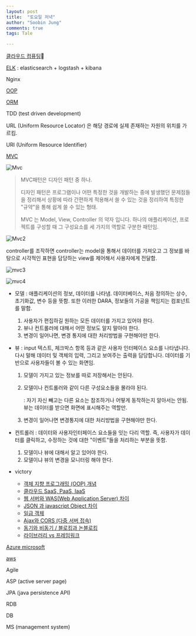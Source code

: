 ```yaml
---
layout: post
title:  "토요일 저녁"
author: "Soobin Jung"
comments: true
tags: Tale

---
```


[클라우드 컴퓨팅](https://ko.wikipedia.org/wiki/%ED%81%B4%EB%9D%BC%EC%9A%B0%EB%93%9C_%EC%BB%B4%ED%93%A8%ED%8C%85)🌟

[ELK](https://www.elastic.co/kr/what-is/elk-stack) : elasticsearch + logstash + kibana

Nginx

[OOP](https://velog.io/@cyranocoding/%EA%B0%9D%EC%B2%B4-%EC%A7%80%ED%96%A5-%ED%94%84%EB%A1%9C%EA%B7%B8%EB%9E%98%EB%B0%8DOOP-Object-Oriented-Programming-%EA%B0%9C%EB%85%90-%EB%B0%8F-%ED%99%9C%EC%9A%A9-%EC%A0%95%EB%A6%AC-igjyooyc6c)

[ORM](https://gmlwjd9405.github.io/2019/02/01/orm.html)

TDD (test driven development)

URL (Uniform Resource Locator) 은 해당 경로에 실제 존재하는 자원의 위치를 가르킴.

URI (Uniform Resource Identifier)

[MVC](https://m.blog.naver.com/jhc9639/220967034588)

![Mvc](https://SoobinJung1013.github.io/images/mvc.jpg)

> MVC패턴은 디자인 패턴 중 하나. 
>
> 디자인 패턴은 프로그램이나 어떤 특정한 것을 개발하는 중에 발생했던 문제점들을 정리해서 상황에 따라 간편하게 적용해서 쓸 수 있는 것을 정리하여 특정한 "규약"을 통해 쉽게 쓸 수 있는 형태.
>
> MVC 는 Model, View, Controller 의 약자 입니다. 하나의 애플리케이션, 프로젝트를 구성할 때 그 구성요소를 세 가지의 역할로 구분한 패턴임.

![Mvc2](https://SoobinJung1013.github.io/images/mvc2.png)

controller를 조작하면 controller는 model을 통해서 데이터를 가져오고 그 정보를 바탕으로 시각적인 표현을 담당하는 view를 제어해서 사용자에게 전달함.

![mvc3](https://SoobinJung1013.github.io/images/ModelViewControllerDiagram.png)

![mvc4](https://SoobinJung1013.github.io/images/mvc_role_diagram.png)

- 모델 : 애플리케이션의 정보, 데이터를 나타냄. 데이터베이스, 처음 정의하는 상수, 초기화값, 변수 등을 뜻함. 또한 이러한 DARA, 정보들의 가공을 책임지는 컴포넌트를 말함.

  1. 사용자가 편집하길 원하는 모든 데이터를 가지고 있어야 한다.
  2. 뷰나 컨트롤러에 대해서 어떤 정보도 알지 말아야 한다.
  3. 변경이 일어나면, 변경 통지에 대한 처리방법을 구현해야만 한다.

- 뷰 : input 텍스트, 체크박스 항목 등과 같은 사용자 인터페이스 요소를 나타냅니다. 다시 말해 데이터 및 객체의 입력, 그리고 보여주는 출력을 담당합니다. 데이터를 기반으로 사용자들이 볼 수 있는 화면임.

  1. 모델이 가지고 있는 정보를 따로 저장해서는 안된다.

  2. 모델이나 컨트롤러와 같이 다른 구성요소들을 몰라야 된다.

     : 자기 자신 빼고는 다른 요소는 참조하거나 어떻게 동작하는지 알아서는 안됨. 뷰는 데이터를 받으면 화면에 표시해주는 역할만.

  3. 변경이 일어나면 변경통지에 대한 처리방법을 구현해야만 한다.

- 컨트롤러 : 데이터와 사용자인터페이스 요소들을 잇는 다리 역할. 즉, 사용자가 데이터를 클릭하고, 수정하는 것에 대한 "이벤트"들을 처리하는 부분을 뜻함.

  1. 모델이나 뷰에 대해서 알고 있어야 한다.
  2. 모델이냐 뷰의 변경을 모니터링 해야 한다.



- victory
  - [객체 지향 프로그래밍 (OOP) 개념](https://victorydntmd.tistory.com/117)
  - [클라우드 SaaS, PaaS, IaaS](https://victorydntmd.tistory.com/118?category=677321) 
  - [웹 서버와 WAS(Web Application Server) 차이](https://victorydntmd.tistory.com/121?category=677321)
  - [JSON 과 javascript Object 차이](https://victorydntmd.tistory.com/193?category=677321)
  - [일급 객체](https://victorydntmd.tistory.com/46?category=677321)
  - [Ajax와 CORS (다중 서버 접속)](https://victorydntmd.tistory.com/37?category=677321)
  - [동기와 비동기 / 블로킹과 논블로킹](https://victorydntmd.tistory.com/8?category=677321)
  - [라이브러리 vs 프레임워크](https://victorydntmd.tistory.com/3?category=677321)

[Azure microsoft](https://azure.microsoft.com/ko-kr/overview/what-is-cloud-computing/)

[aws](https://aws.amazon.com/ko/what-is-cloud-computing/)

Agile

ASP (active server page)

JPA (java persistence API)

RDB

DB

MS (management system)